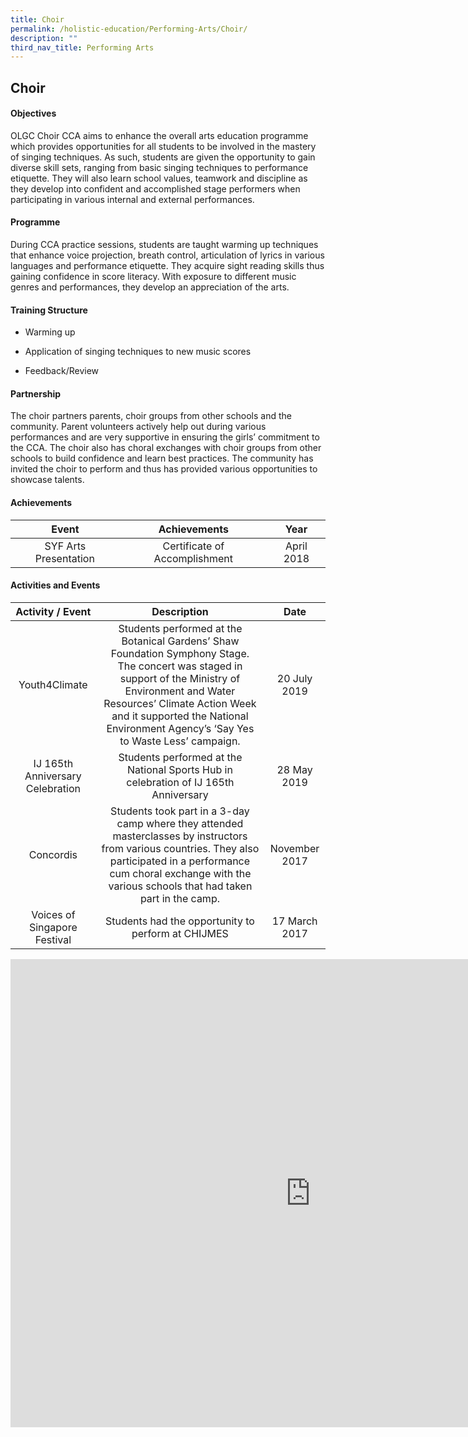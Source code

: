 ```yaml
---
title: Choir
permalink: /holistic-education/Performing-Arts/Choir/
description: ""
third_nav_title: Performing Arts
---
```

## Choir

#### Objectives

OLGC Choir CCA aims to enhance the overall arts education programme which provides opportunities for all students to be involved in the mastery of singing techniques. As such, students are given the opportunity to gain diverse skill sets, ranging from basic singing techniques to performance etiquette. They will also learn school values, teamwork and discipline as they develop into confident and accomplished stage performers when participating in various internal and external performances.  

#### Programme


During CCA practice sessions, students are taught warming up techniques that enhance voice projection, breath control, articulation of lyrics in various languages and performance etiquette. They acquire sight reading skills thus gaining confidence in score literacy. With exposure to different music genres and performances, they develop an appreciation of the arts.&nbsp;

#### Training Structure

*   Warming up  
    
*   Application of singing techniques to new music scores  
    
*   Feedback/Review  
    

#### Partnership


The choir partners parents, choir groups from other schools and the community. Parent volunteers actively help out during various performances and are very supportive in ensuring the girls’ commitment to the CCA. The choir also has choral exchanges with choir groups from other schools to build confidence and learn best practices. The community has invited the choir to perform and thus has provided various opportunities to showcase talents.

#### Achievements

|         Event         |          Achievements         |    Year    |
|:---------------------:|:-----------------------------:|:----------:|
| SYF Arts Presentation | Certificate of Accomplishment | April 2018 |

#### Activities and Events

|         Activity / Event         |                                                                                                                                  Description                                                                                                                                 |      Date      |
|:--------------------------------:|:----------------------------------------------------------------------------------------------------------------------------------------------------------------------------------------------------------------------------------------------------------------------------:|:--------------:|
| Youth4Climate                    | Students performed at the Botanical Gardens’ Shaw Foundation Symphony Stage. The concert was staged in support of the Ministry of Environment and Water Resources’ Climate Action Week and it  supported the National Environment Agency’s ‘Say Yes to Waste Less’ campaign. |  20 July 2019  |
| IJ 165th Anniversary Celebration | Students performed at the National Sports Hub in celebration of IJ 165th Anniversary                                                                                                                                                                                         |   28 May 2019  |
| Concordis                        | Students took part in a 3-day camp where they attended masterclasses by instructors from various countries. They also participated in a performance cum choral exchange with the various schools that had taken part in the camp.                                            |  November 2017 |
|  Voices of Singapore Festival    | Students had the opportunity to perform at CHIJMES                                                                                                                                                                                                                           |  17 March 2017 |

<iframe allowfullscreen="true" height="749" width="960" frameborder="0" src="https://docs.google.com/presentation/d/e/2PACX-1vTktZqjQy8Jak81HX8bSNptuc08QOuUzgv-hCpi8Slb59je7fVIC53bNIK09l3v7DEoWiK6W0t4c7B_/embed?start=false&amp;loop=false&amp;delayms=3000"></iframe>